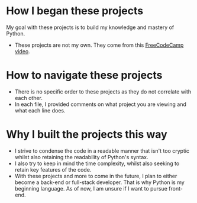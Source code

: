 # How I began these projects

My goal with these projects is to build my knowledge and mastery of Python.

  - These projects are not my own. They come from this [FreeCodeCamp video](https://www.youtube.com/watch?v=pdy3nh1tn6I&t=3s).

# How to navigate these projects
- There is no specific order to these projects as they do not correlate with each other.
- In each file, I provided comments on what project you are viewing and what each line does.

# Why I built the projects this way
- I strive to condense the code in a readable manner that isn't too cryptic whilst also retaining the readability of Python's syntax.
- I also try to keep in mind the time complexity, whilst also seeking to retain key features of the code.
- With these projects and more to come in the future, I plan to either become a back-end or full-stack developer. That is why Python is my beginning language. As of now, I am unsure if I want to pursue front-end.
